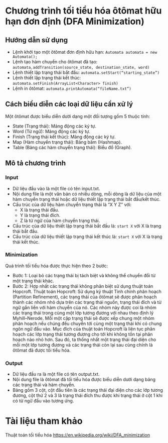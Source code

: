 # Chương trình tối tiểu hóa ôtômat hữu hạn đơn định (DFA Minimization)
 
## Hướng dẫn sử dụng
- Lệnh khởi tạo một ôtômat đơn định hữu hạn: `Automata automata = new Automata();`
- Lệnh tạo hàm chuyển cho ôtômat đã tạo: `automata.addTransition(source_state, destination_state, word)`
- Lệnh thiết lập trạng thái bắt đầu: `automata.setStart(“starting_state”)`
- Lệnh thiết lập trạng thái kết thúc: `automata.setFinish(ArrayList<Character> finish)`
- Lệnh in ôtômat: `automata.printAutomata(“fileName.txt”)`

## Cách biểu diễn các loại dữ liệu cần xử lý
Một ôtômat được biểu diễn dưới dạng một đối tượng gồm 5 thuộc tính:
- State (Trạng thái): Mảng động các ký tự.
- Word (Từ ngữ): Mảng động các ký tự.
- Finish (Trạng thái kết thúc): Mảng động các ký tự.
- Map (Hàm chuyển trạng thái): Bảng băm (Hashmap).
- Table (Bảng các hàm chuyển trạng thái): Biểu đồ (Graph).

## Mô tả chương trình
### Input
- Dữ liệu đầu vào là một file có tên input.txt.
- Nội dung file là một văn bản có nhiều dòng, mỗi dòng là dữ liệu của một hàm chuyển trạng thái hoặc dữ liệu thiết lập trạng thái bắt đầu/kết thúc.
- Cấu trúc của dữ liệu hàm chuyển trạng thái là “X Y Z” với:
    + X là trạng thái đầu.
    + Y là trạng thái đích.
    + Z là từ ngữ của hàm chuyển trạng thái.
- Cấu trúc của dữ liệu thiết lập trạng thái bắt đầu là: `start X` với X là trạng thái bắt đầu.
- Cấu trúc của dữ liệu thiết lập trạng thái kết thúc là: `start X` với X là trạng thái kết thúc.
### Minimization
Quá trình tối tiểu hóa được thực hiện theo 2 bước:
- Bước 1: Loại bỏ các trạng thái bị tách biệt và không thể chuyển đổi từ một trạng thái khác.
- Bước 2: Hợp nhất các trạng thái không phân biệt sử dụng thuật toán Hopcroft.
Thuật toán Hopcroft: Sử dụng kỹ thuật Tinh chỉnh phân hoạch (Partition Refinement), các trạng thái của ôtômat sẽ được phân hoạch thành các nhóm nhỏ dựa trên các trạng thái nguồn, trạng thái đích và từ ngữ gắn liền với hàm chuyển của nó. Các nhóm này được coi là nhóm các trạng thái trong cùng một lớp tương đương với nhau theo định lý Myhill–Nerode. Mỗi một cặp trạng thái sẽ được xếp chung một nhóm phân hoạch nếu chúng đều chuyển tới cùng một trạng thái khi có chung ngôn ngữ đầu vào. Mục đích của thuật toán Hopcroft là liên tục phân hoạch các lớp trạng thái tương đương cho tới khi không tồn tại phân hoạch nào nhỏ hơn. Sau đó, ta thống nhất một trạng thái đại diện cho mỗi một lớp tương đương và các trạng thái còn lại sau cùng chính là ôtômat đã được tối tiểu hóa.

### Output
- Dữ liệu đầu ra là một file có tên output.txt.
- Nội dung file là ôtômat đã tối tiểu hóa được biểu diễn dưới dạng bảng các trạng thái và hàm chuyển.
- Bảng gồm 3 cột, cột đầu tiên là các trạng thái đại diện cho các lớp tương đương, cột thứ 2 và 3 là trạng thái đích thu được khi trạng thái ở cột 1 khi có từ ngữ đầu vào tương ứng.

# Tài liệu tham khảo
Thuật toán tối tiểu hóa  https://en.wikipedia.org/wiki/DFA_minimization  

